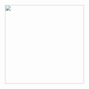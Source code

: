 <p align="center">
    <img src="https://files.catbox.moe/s9lub0.png" height="250px" width="250px" />
</p>
